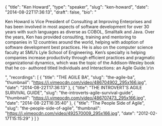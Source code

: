 {
  "title": "Ken Howard",
  "type": "speaker",
  "slug": "ken-howard",
  "date": "2014-08-22T17:36:13",
  "draft": false,
  "bio": "<p>Ken Howard is Vice President of Consulting at Improving Enterprises and has been involved in most aspects of software development for over 30 years with such languages as diverse as COBOL, Smalltalk and Java. Over the years, Ken has provided consulting, training and mentoring to companies in 12 countries around the world, helping with adoption of software development best practices. He is also on the computer science faculty at SMU’s Lyle School of Engineering. Ken’s specialty is helping companies increase productivity through efficient practices and pragmatic organizational dynamics, which was the topic of the Addison-Wesley book that he co- authored titled Individuals and Interactions: an Agile Guide.\r\n</p>",
  "recordings": [
    {
      "title": "THE AGILE BA",
      "slug": "the-agile-ba",
      "thumbnail": "https://i.vimeocdn.com/video/486704902_295x166.jpg",
      "date": "2014-08-22T17:36:13"
    },
    {
      "title": "THE INTROVERT'S AGILE SURVIVAL GUIDE",
      "slug": "the-introverts-agile-survival-guide",
      "thumbnail": "https://i.vimeocdn.com/video/486707473_295x166.jpg",
      "date": "2014-08-22T16:35:40"
    },
    {
      "title": "The People Side of Agile",
      "slug": "the-people-side-of-agile",
      "thumbnail": "https://i.vimeocdn.com/video/492570009_295x166.jpg",
      "date": "2012-02-17T15:15:29"
    }
  ]
}